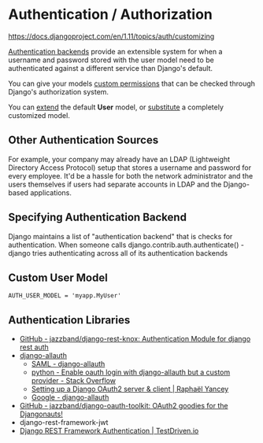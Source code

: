 # Authentication / Authorization

https://docs.djangoproject.com/en/1.11/topics/auth/customizing

[Authentication backends](https://docs.djangoproject.com/en/1.11/topics/auth/customizing/#authentication-backends) provide an extensible system for when a username and password stored with the user model need to be authenticated against a different service than Django's default.

You can give your models [custom permissions](https://docs.djangoproject.com/en/1.11/topics/auth/customizing/#custom-permissions) that can be checked through Django's authorization system.

You can [extend](https://docs.djangoproject.com/en/1.11/topics/auth/customizing/#extending-user) the default **User** model, or [substitute](https://docs.djangoproject.com/en/1.11/topics/auth/customizing/#auth-custom-user) a completely customized model.

## Other Authentication Sources

For example, your company may already have an LDAP (Lightweight Directory Access Protocol) setup that stores a username and password for every employee. It'd be a hassle for both the network administrator and the users themselves if users had separate accounts in LDAP and the Django-based applications.

## Specifying Authentication Backend

Django maintains a list of "authentication backend" that is checks for authentication. When someone calls django.contrib.auth.authenticate() - django tries authenticating across all of its authentication backends

## Custom User Model

`AUTH_USER_MODEL = 'myapp.MyUser'`

## Authentication Libraries

- [GitHub - jazzband/django-rest-knox: Authentication Module for django rest auth](https://github.com/James1345/django-rest-knox)
- [django-allauth](https://docs.allauth.org/en/latest/)
   	- [SAML - django-allauth](https://docs.allauth.org/en/latest/socialaccount/providers/saml.html)
   	- [python - Enable oauth login with django-allauth but a custom provider - Stack Overflow](https://stackoverflow.com/questions/37690418/enable-oauth-login-with-django-allauth-but-a-custom-provider)
   	- [Setting up a Django OAuth2 server & client | Raphaël Yancey](https://raphaelyancey.fr/en/2018/05/28/setting-up-django-oauth2-server-client.html)
   	- [Google - django-allauth](https://docs.allauth.org/en/latest/socialaccount/providers/google.html)
- [GitHub - jazzband/django-oauth-toolkit: OAuth2 goodies for the Djangonauts!](https://github.com/jazzband/django-oauth-toolkit)
- django-rest-framework-jwt
- [Django REST Framework Authentication | TestDriven.io](https://testdriven.io/blog/django-rest-auth/)
